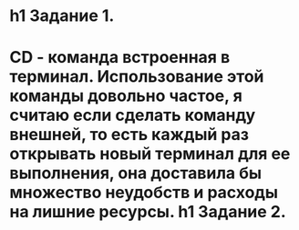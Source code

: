h1 Задание 1.
======================
CD - команда встроенная в терминал. Использование этой команды довольно частое, я считаю если сделать команду внешней, то есть каждый раз открывать новый терминал для ее выполнения, она доставила бы множество неудобств и расходы на лишние ресурсы.
h1 Задание 2.
======================
